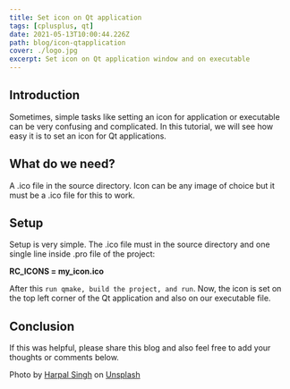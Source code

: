 ```yaml
---
title: Set icon on Qt application
tags: [cplusplus, qt]
date: 2021-05-13T10:00:44.226Z
path: blog/icon-qtapplication
cover: ./logo.jpg
excerpt: Set icon on Qt application window and on executable
---
```


## Introduction

Sometimes, simple tasks like setting an icon for application or executable can be very confusing and complicated. In this tutorial, we will see how easy it is to set an icon for Qt applications.

## What do we need?

A .ico file in the source directory. Icon can be any image of choice but it must be a .ico file for this to work.

## Setup

Setup is very simple. The .ico file must in the source directory and one single line inside .pro file of the project:

**RC\_ICONS = my\_icon.ico**

After this `run qmake, build the project, and run`. Now, the icon is set on the top left corner of the Qt application and also on our executable file.

## Conclusion

If this was helpful, please share this blog and also feel free to add your thoughts or comments below.

Photo by <a href="https://unsplash.com/@aquatium?utm_source=unsplash&utm_medium=referral&utm_content=creditCopyText">Harpal Singh</a> on <a href="https://unsplash.com/s/photos/icons?utm_source=unsplash&utm_medium=referral&utm_content=creditCopyText">Unsplash</a>
